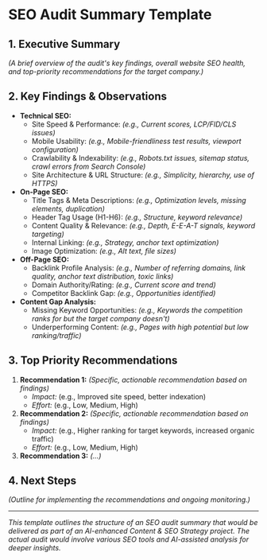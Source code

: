 # SEO Audit Summary Template

## 1. Executive Summary
*(A brief overview of the audit's key findings, overall website SEO health, and top-priority recommendations for the target company.)*

## 2. Key Findings & Observations
* **Technical SEO:**
    * Site Speed & Performance: *(e.g., Current scores, LCP/FID/CLS issues)*
    * Mobile Usability: *(e.g., Mobile-friendliness test results, viewport configuration)*
    * Crawlability & Indexability: *(e.g., Robots.txt issues, sitemap status, crawl errors from Search Console)*
    * Site Architecture & URL Structure: *(e.g., Simplicity, hierarchy, use of HTTPS)*
* **On-Page SEO:**
    * Title Tags & Meta Descriptions: *(e.g., Optimization levels, missing elements, duplication)*
    * Header Tag Usage (H1-H6): *(e.g., Structure, keyword relevance)*
    * Content Quality & Relevance: *(e.g., Depth, E-E-A-T signals, keyword targeting)*
    * Internal Linking: *(e.g., Strategy, anchor text optimization)*
    * Image Optimization: *(e.g., Alt text, file sizes)*
* **Off-Page SEO:**
    * Backlink Profile Analysis: *(e.g., Number of referring domains, link quality, anchor text distribution, toxic links)*
    * Domain Authority/Rating: *(e.g., Current score and trend)*
    * Competitor Backlink Gap: *(e.g., Opportunities identified)*
* **Content Gap Analysis:**
    * Missing Keyword Opportunities: *(e.g., Keywords the competition ranks for but the target company doesn't)*
    * Underperforming Content: *(e.g., Pages with high potential but low ranking/traffic)*

## 3. Top Priority Recommendations
1.  **Recommendation 1:** *(Specific, actionable recommendation based on findings)*
    * *Impact:* (e.g., Improved site speed, better indexation)
    * *Effort:* (e.g., Low, Medium, High)
2.  **Recommendation 2:** *(Specific, actionable recommendation based on findings)*
    * *Impact:* (e.g., Higher ranking for target keywords, increased organic traffic)
    * *Effort:* (e.g., Low, Medium, High)
3.  **Recommendation 3:** *(...)*

## 4. Next Steps
*(Outline for implementing the recommendations and ongoing monitoring.)*

---
*This template outlines the structure of an SEO audit summary that would be delivered as part of an AI-enhanced Content & SEO Strategy project. The actual audit would involve various SEO tools and AI-assisted analysis for deeper insights.*
